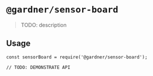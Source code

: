 # `@gardner/sensor-board`

> TODO: description

## Usage

```
const sensorBoard = require('@gardner/sensor-board');

// TODO: DEMONSTRATE API
```
